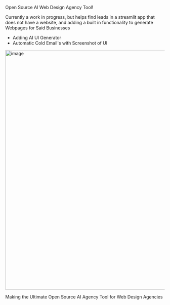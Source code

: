 Open Source AI Web Design Agency Tool!

Currently a work in progress, but helps find leads in a streamlit app that does not have a website, and adding a built in functionality to generate Webpages for Said Businesses

- Adding AI UI Generator
- Automatic Cold Email's with Screenshot of UI


<img width="1271" height="758" alt="image" src="https://github.com/user-attachments/assets/1263dacf-76e0-4492-965d-388f2be7e903" />

  Making the Ultimate Open Source AI Agency Tool for Web Design Agencies

  
